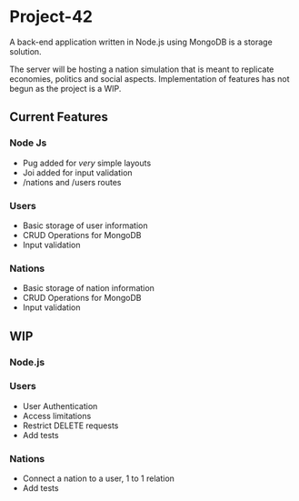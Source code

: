 # Project-42

A back-end application written in Node.js using MongoDB is a storage solution.

The server will be hosting a nation simulation that is meant to replicate economies, politics and social aspects.
Implementation of features has not begun as the project is a WIP.

## Current Features

### Node Js

- Pug added for *very* simple layouts
- Joi added for input validation
- /nations and /users routes


### Users

- Basic storage of user information
- CRUD Operations for MongoDB
- Input validation

### Nations

- Basic storage of nation information
- CRUD Operations for MongoDB
- Input validation

## WIP

### Node.js


### Users

- User Authentication
- Access limitations
- Restrict DELETE requests
- Add tests

### Nations

- Connect a nation to a user, 1 to 1 relation
- Add tests
